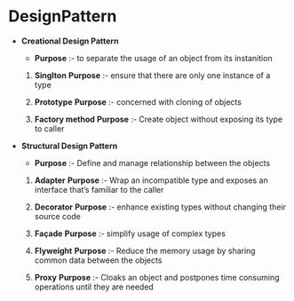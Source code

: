 # DesignPattern

* **Creational Design Pattern**

  *  **Purpose** :- to separate the usage of an object from its instanition 
  
  1. **Singlton**
     **Purpose** :- ensure that there are only one instance of a type
     
  2. **Prototype**
     **Purpose** :- concerned with cloning of objects
     
  3. **Factory method**
     **Purpose** :- Create object without exposing its type to caller
     
     
     
* **Structural Design Pattern**

  *  **Purpose** :- Define and manage relationship between the objects 
  
  1. **Adapter**
     **Purpose** :- Wrap an incompatible type and exposes an interface that’s familiar to the caller
     
  2. **Decorator**
     **Purpose** :- enhance existing types without changing their source code
     
  3. **Façade**
     **Purpose** :-  simplify usage of complex types
     
  4. **Flyweight**
     **Purpose** :- Reduce the memory usage by sharing common data between the objects

  5. **Proxy**
     **Purpose** :- Cloaks an object and postpones time consuming  operations until they are needed

